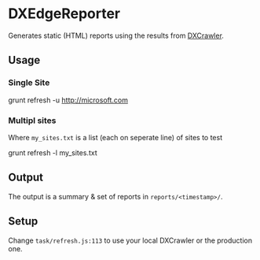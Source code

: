 # DXEdgeReporter
Generates static (HTML) reports using the results from [DXCrawler](https://github.com/deltakosh/DXCrawler).

## Usage

### Single Site

  grunt refresh -u http://microsoft.com

### Multipl sites

Where `my_sites.txt` is a list (each on seperate line) of sites to test

  grunt refresh -l my_sites.txt
  
  
## Output

The output is a summary & set of reports in `reports/<timestamp>/`.

## Setup

Change `task/refresh.js:113` to use your local DXCrawler or the production one.
